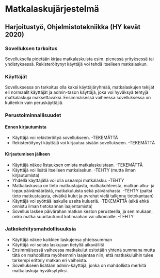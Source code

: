 # Matkalaskujärjestelmä
## Harjoitustyö, Ohjelmistotekniikka (HY kevät 2020)

### Sovelluksen tarkoitus
Sovelluksella pidetään kirjaa matkalaskuista esim. pienessä yrityksessä tai 
yhdistyksessä. Rekisteröitynyt käyttäjä voi tehdä itselleen matkalaskun.

### Käyttäjät
Sovelluksessa on tarkoitus olla kaksi käyttäjäryhmää, matkalaskujen tekijät 
eli normaalit käyttäjät ja admin-tason käyttäjä, joka voi hyväksyä tehtyjä 
matkalaskuja maksettavaksi. Ensimmäisessä vaiheessa sovelluksessa on kuitenkin
vain peruskäyttäjiä.

### Perustoiminnallisuudet
#### Ennen kirjautumista
* Käyttäjä voi rekisteröityä sovellukseen. -TEKEMÄTTÄ
* Rekisteröitynyt käyttäjä voi kirjautua sisään sovellukseen. -TEKEMÄTTÄ

#### Kirjautumisen jälkeen
* Käyttäjä näkee listauksen omista matkalaskuistaan. -TEKEMÄTTÄ
* Käyttäjä voi lisätä itselleen matkalaskun. -TEHTY (mutta ilman kirjautumista)
* Yhdellä käyttäjällä voi olla useampi matkalasku. -TEHTY
* Matkalaskussa on tieto matkustajasta, matkakohteesta, matkan alku- ja loppupäivämäärästä, matkakuluista 
sekä päivärahasta. -TEHTY (paitsi tieto matkustajasta, eivätkä kulut ja pvrahat vielä tallennu tietokantaan)
* Käyttäjä voi syöttää laskulle useita kulueriä. -TEKEMÄTTÄ (eikä ehkä onnistu ilman tietokannan laajentamista)
* Sovellus laskee päivärahan matkan keston perusteella, ja sen mukaan,
onko matka suuntautunut kotimaahan vai ulkomaille. -TEHTY

### Jatkokehitysmahdollisuuksia
* Käyttäjä näkee kaikkien laskujensa yhteissumman 
* Käyttäjä voi selata laskujaan tietyltä aikaväliltä
* Ensimmäisessä vaiheessa matkakulut esitetään yhtenä summana mutta tätä on 
mahdollista myöhemmin laajentaa niin, että matkakuluihin tulee tarkempi 
erittely matkan eri vaiheista.
* Sovellukseen lisätään admin-käyttäjä, jonka on mahdollista merkitä 
matkalaskuja hyväksytyiksi.

